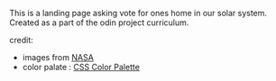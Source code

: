 This is a landing page asking vote for ones home in our solar system.
Created as a part of the odin project curriculum.

credit: 
- images from [NASA](https://www.nasa.gov/)
- color palate : [CSS Color Palette](https://palettes.shecodes.io/palettes/1551)